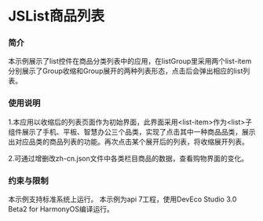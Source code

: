 # **JSList商品列表**

### **简介**

本示例展示了list控件在商品分类列表中的应用，在listGroup里采用两个list-item分别展示了Group收缩和Group展开的两种列表形态，点击后会弹出相应的list列表。

### **使用说明**

1.本应用以收缩后的列表页面作为初始界面，此界面采用<list-item\>作为<list\>子组件展示了手机、平板、智慧办公三个品类，实现了点击其中一种商品品类，展示出对应品类的商品列表的功能。再次点击某个展开后的列表，将收缩展开列表。

2.可通过增删改zh-cn.json文件中各类栏目商品的数据，查看购物界面的变化。

### **约束与限制**

本示例支持标准系统上运行。
本示例为api 7工程，使用DevEco Studio 3.0 Beta2 for HarmonyOS编译运行。
